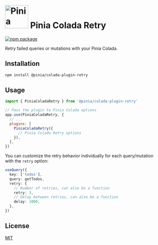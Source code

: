 <h1>
  <img height="76" src="https://github.com/posva/pinia-colada/assets/664177/02011637-f94d-4a35-854a-02f7aed86a3c" alt="Pinia Colada logo">
  Pinia Colada Retry
</h1>

<a href="https://npmjs.com/package/@pinia/colada-plugin-retry">
  <img src="https://badgen.net/npm/v/@pinia/colada-plugin-retry/latest" alt="npm package">
</a>

Retry failed queries or mutations with your Pinia Colada.

## Installation

```sh
npm install @pinia/colada-plugin-retry
```

## Usage

```js
import { PiniaColadaRetry } from '@pinia/colada-plugin-retry'

// Pass the plugin to Pinia Colada options
app.use(PiniaColadaRetry, {
  // ...
  plugins: [
    PiniaColadaRetry({
      // Pinia Colada Retry options
    }),
  ],
})
```

You can customize the retry behavior individually for each query/mutation with the `retry` option:

```ts
useQuery({
  key: ['todos'],
  query: getTodos,
  retry: {
    // Number of retries, can also be a function
    retry: 3,
    // Delay between retries, can also be a function
    delay: 1000,
  },
})
```

## License

[MIT](http://opensource.org/licenses/MIT)
